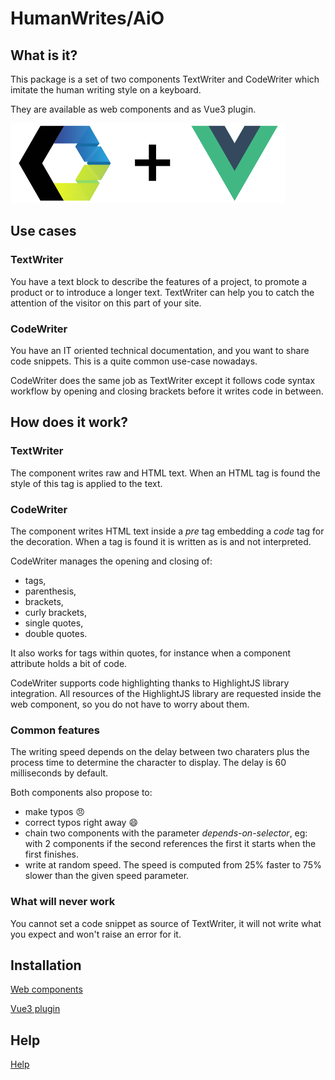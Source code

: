 # HumanWrites/AiO

## What is it?

This package is a set of two components TextWriter and CodeWriter which imitate the human writing style on a keyboard.

They are available as web components and as Vue3 plugin.

![3rd party logos](assets/human-writes_3rdparty_small.png)

## Use cases

### TextWriter

You have a text block to describe the features of a project, to promote a product or to introduce a longer text.
TextWriter can help you to catch the attention of the visitor on this part of your site.

### CodeWriter

You have an IT oriented technical documentation, and you want to share code snippets. This is a quite common use-case
nowadays.

CodeWriter does the same job as TextWriter except it follows code syntax workflow by opening and closing brackets before
it writes code in between.

## How does it work?

### TextWriter

The component writes raw and HTML text. When an HTML tag is found the style of this tag is applied to the text.

### CodeWriter

The component writes HTML text inside a _pre_ tag embedding a _code_ tag for the decoration. When a tag is found it is
written as is and not interpreted.

CodeWriter manages the opening and closing of:

- tags,
- parenthesis,
- brackets,
- curly brackets,
- single quotes,
- double quotes.

It also works for tags within quotes, for instance when a component attribute holds a bit of code.

CodeWriter supports code highlighting thanks to HighlightJS library integration. All resources of the HighlightJS
library are requested inside the web component, so you do not have to worry about them.

### Common features

The writing speed depends on the delay between two charaters plus the process time to determine the character to
display. The delay is 60 milliseconds by default.

Both components also propose to:

- make typos :angry:
- correct typos right away :smile:
- chain two components with the parameter _depends-on-selector_, eg: with 2 components if the second references the
  first it starts when the first finishes.
- write at random speed. The speed is computed from 25% faster to 75% slower than the given speed parameter.

### What will never work

You cannot set a code snippet as source of TextWriter, it will not write what you expect and won't raise an error for
it.

## Installation

[Web components](web/README.md)

[Vue3 plugin](vue/README.md)

## Help

[Help](help/README.md)
